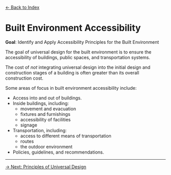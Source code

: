 [&larr; Back to Index](index.md)

# Built Environment Accessibility

**Goal**: Identify and Apply Accessibility Principles for the Built Environment

The goal of universal design for the built environment is to ensure the accessibility of buildings, public spaces, and transportation systems.

The cost of *not* integrating universal design into the initial design and construction stages of a building is often greater than its overall construction cost.

Some areas of focus in built environment accessibility include:

* Access into and out of buildings.
* Inside buildings, including:
    * movement and evacuation
    * fixtures and furnishings
    * accessibility of facilities
    * signage
* Transportation, including:
    * access to different means of transportation
    * routes
    * the outdoor environment
* Policies, guidelines, and recommendations.

--- 

[&rarr; Next: Principles of Universal Design](e-universal-design.md)